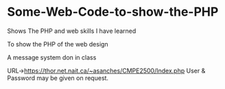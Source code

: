 # Some-Web-Code-to-show-the-PHP
Shows The PHP and web skills I have learned

To show the PHP of the web design

A message system don in class

URL->https://thor.net.nait.ca/~asanches/CMPE2500/Index.php
User & Password may be given on request.
